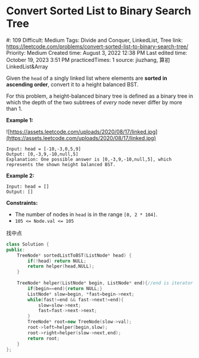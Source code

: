 # Convert Sorted List to Binary Search Tree

#: 109
Difficult: Medium
Tags: Divide and Conquer, LinkedList, Tree
link: https://leetcode.com/problems/convert-sorted-list-to-binary-search-tree/
Priority: Medium
Created time: August 3, 2022 12:38 PM
Last edited time: October 19, 2023 3:51 PM
practicedTimes: 1
source: jiuzhang, 算初LinkedList&Array

Given the `head` of a singly linked list where elements are **sorted in ascending order**, convert it to a height balanced BST.

For this problem, a height-balanced binary tree is defined as a binary tree in which the depth of the two subtrees of *every* node never differ by more than 1.

**Example 1:**

![https://assets.leetcode.com/uploads/2020/08/17/linked.jpg](https://assets.leetcode.com/uploads/2020/08/17/linked.jpg)

```
Input: head = [-10,-3,0,5,9]
Output: [0,-3,9,-10,null,5]
Explanation: One possible answer is [0,-3,9,-10,null,5], which represents the shown height balanced BST.

```

**Example 2:**

```
Input: head = []
Output: []

```

**Constraints:**

- The number of nodes in `head` is in the range `[0, 2 * 104]`.
- `105 <= Node.val <= 105`

找中点

```cpp
class Solution {
public:
    TreeNode* sortedListToBST(ListNode* head) {
        if(!head) return NULL;
        return helper(head,NULL);
    }
    
    TreeNode* helper(ListNode* begin, ListNode* end){//end is iterator end
        if(begin==end){return NULL;}
        ListNode* slow=begin, *fast=begin->next;
        while(fast!=end && fast->next!=end){
            slow=slow->next;
            fast=fast->next->next;
        }
        TreeNode* root=new TreeNode(slow->val);
        root->left=helper(begin,slow);
        root->right=helper(slow->next,end);
        return root;
    }
};
```